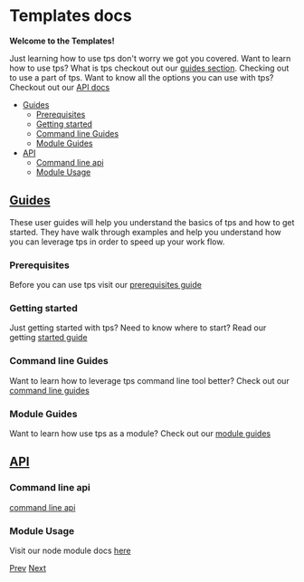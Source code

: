 # Templates docs

**Welcome to the Templates!**

Just learning how to use tps don't worry we got you covered. Want to learn how to use tps? What is tps checkout out our [guides section](#guides). Checking out to use a part of tps. Want to know all the options you can use with tps? Checkout out our [API docs](#api)


<!-- START doctoc generated TOC please keep comment here to allow auto update -->
<!-- DON'T EDIT THIS SECTION, INSTEAD RE-RUN doctoc TO UPDATE -->


- [Guides](#guides)
  - [Prerequisites](#prerequisites)
  - [Getting started](#getting-started)
  - [Command line Guides](#command-line-guides)
  - [Module Guides](#module-guides)
- [API](#api)
  - [Command line api](#command-line-api)
  - [Module Usage](#module-usage)

<!-- END doctoc generated TOC please keep comment here to allow auto update -->


## [Guides](./guide/README.md)

These user guides will help you understand the basics of tps and how to get started. They have walk through examples and help you understand how you can leverage tps in order to speed up your work flow.

### Prerequisites

Before you can use tps visit our [prerequisites guide](./guide/prerequisites.md)

### Getting started

Just getting started with tps? Need to know where to start? Read our getting [started guide](./guide/getting-started/README.md)

### Command line Guides

Want to learn how to leverage tps command line tool better? Check out our [command line guides](./guide/command-line/readme.md)

### Module Guides

Want to learn how use tps as a module? Check out our [module guides](./guide/module/readme.md)

## [API](./api/readme.md)

### Command line api

[command line api](./api/cli/readme.md)

### Module Usage

Visit our node module docs [here](./api/module/readme.md)

[Prev](../readme.md)
[Next](./guide/README.md)
